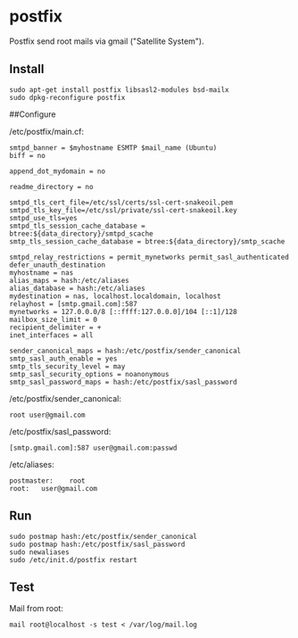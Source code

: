 # postfix

Postfix send root mails via gmail ("Satellite System").

## Install

	sudo apt-get install postfix libsasl2-modules bsd-mailx
	sudo dpkg-reconfigure postfix


##Configure

/etc/postfix/main.cf:

	smtpd_banner = $myhostname ESMTP $mail_name (Ubuntu)
	biff = no

	append_dot_mydomain = no

	readme_directory = no

	smtpd_tls_cert_file=/etc/ssl/certs/ssl-cert-snakeoil.pem
	smtpd_tls_key_file=/etc/ssl/private/ssl-cert-snakeoil.key
	smtpd_use_tls=yes
	smtpd_tls_session_cache_database = btree:${data_directory}/smtpd_scache
	smtp_tls_session_cache_database = btree:${data_directory}/smtp_scache

	smtpd_relay_restrictions = permit_mynetworks permit_sasl_authenticated defer_unauth_destination
	myhostname = nas
	alias_maps = hash:/etc/aliases
	alias_database = hash:/etc/aliases
	mydestination = nas, localhost.localdomain, localhost
	relayhost = [smtp.gmail.com]:587
	mynetworks = 127.0.0.0/8 [::ffff:127.0.0.0]/104 [::1]/128
	mailbox_size_limit = 0
	recipient_delimiter = +
	inet_interfaces = all

	sender_canonical_maps = hash:/etc/postfix/sender_canonical
	smtp_sasl_auth_enable = yes
	smtp_tls_security_level = may
	smtp_sasl_security_options = noanonymous
	smtp_sasl_password_maps = hash:/etc/postfix/sasl_password


/etc/postfix/sender_canonical:

	root user@gmail.com

/etc/postfix/sasl_password:

	[smtp.gmail.com]:587 user@gmail.com:passwd

/etc/aliases:

	postmaster:    root
	root:	user@gmail.com


## Run

	sudo postmap hash:/etc/postfix/sender_canonical 
	sudo postmap hash:/etc/postfix/sasl_password 
  	sudo newaliases
	sudo /etc/init.d/postfix restart 


## Test


Mail from root:

	mail root@localhost -s test < /var/log/mail.log
